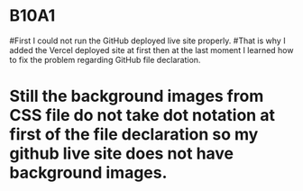 # B10A1
#First I could not run the GitHub deployed live site properly. 
#That is why I added the Vercel deployed site at first then at the last moment I learned how to fix the problem regarding GitHub file declaration.
# Still the background images from CSS file do not take dot notation at first of the file declaration so my github live site does not have background images.
